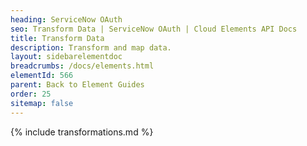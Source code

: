 ```yaml
---
heading: ServiceNow OAuth
seo: Transform Data | ServiceNow OAuth | Cloud Elements API Docs
title: Transform Data
description: Transform and map data.
layout: sidebarelementdoc
breadcrumbs: /docs/elements.html
elementId: 566
parent: Back to Element Guides
order: 25
sitemap: false
---
```


{% include transformations.md %}
